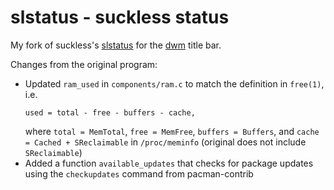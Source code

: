# slstatus - suckless status
My fork of suckless's [slstatus](https://tools.suckless.org/slstatus/) for the
[dwm](https://dwm.suckless.org/) title bar.

Changes from the original program:
* Updated `ram_used` in `components/ram.c` to match the definition in
    `free(1)`, i.e.
    ```
    used = total - free - buffers - cache,
    ```
    where `total = MemTotal`, `free = MemFree`, `buffers = Buffers`, and
    `cache = Cached + SReclaimable` in `/proc/meminfo` (original does not
    include `SReclaimable`)
* Added a function `available_updates` that checks for package updates using
    the `checkupdates` command from pacman-contrib

